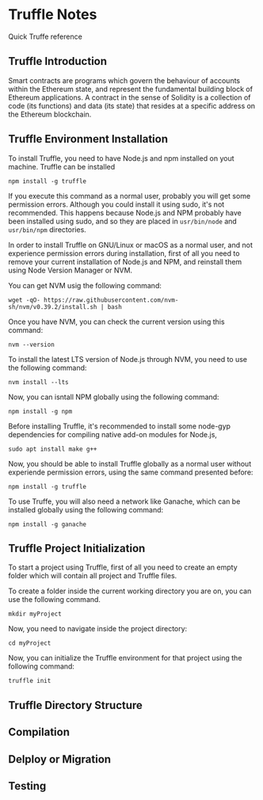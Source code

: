 # Truffle Notes

Quick Truffe reference

## Truffle Introduction

Smart contracts are programs which govern the behaviour of accounts within the Ethereum state, and represent the fundamental building block of Ethereum applications. A contract in the sense of Solidity is a collection of code (its functions) and data (its state) that resides at a specific address on the Ethereum blockchain.

## Truffle Environment Installation

To install Truffle, you need to have Node.js and npm installed on yout machine. Truffle can be installed 

```
npm install -g truffle
```

If you execute this command as a normal user, probably you will get some permission errors. Although you could install it using sudo, it's not recommended. This happens because Node.js and NPM probably have been installed using sudo, and so they are placed in `usr/bin/node` and `usr/bin/npm` directories. 

In order to install Truffle on GNU/Linux or macOS as a normal user, and not experience permission errors during installation, first of all you need to remove your current installation of Node.js and NPM, and reinstall them using Node Version Manager or NVM.

You can get NVM usig the following command:

```
wget -qO- https://raw.githubusercontent.com/nvm-sh/nvm/v0.39.2/install.sh | bash
```

Once you have NVM, you can check the current version using this command:

```
nvm --version
```

To install the latest LTS version of Node.js through NVM, you need to use the following command:

```
nvm install --lts
```

Now, you can isntall NPM globally using the following command:

```
npm install -g npm
```

Before installing Truffle, it's recommended to install some node-gyp dependencies for compiling native add-on modules for Node.js, 

```
sudo apt install make g++
```

Now, you should be able to install Truffle globally as a normal user without experiende permission errors, using the same command presented before:

```
npm install -g truffle
```

To use Truffe, you will also need a network like Ganache, which can be installed globally using the following command:

```
npm install -g ganache
```

## Truffle Project Initialization

To start a project using Truffle, first of all you need to create an empty folder which will contain all project and Truffle files. 

To create a folder inside the current working directory you are on, you can use the following command.

```
mkdir myProject
```

Now, you need to navigate inside the project directory:

```
cd myProject
```

Now, you can initialize the Truffle environment for that project using the following command:

```
truffle init
```

## Truffle Directory Structure

## Compilation

## Delploy or Migration

## Testing







